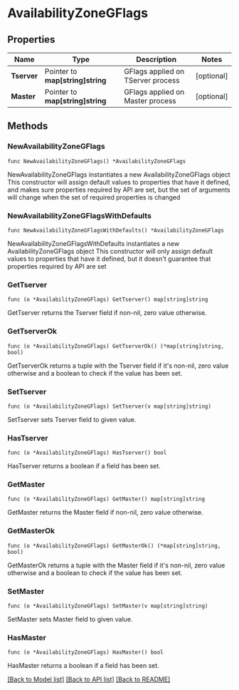 # AvailabilityZoneGFlags

## Properties

Name | Type | Description | Notes
------------ | ------------- | ------------- | -------------
**Tserver** | Pointer to **map[string]string** | GFlags applied on TServer process | [optional] 
**Master** | Pointer to **map[string]string** | GFlags applied on Master process | [optional] 

## Methods

### NewAvailabilityZoneGFlags

`func NewAvailabilityZoneGFlags() *AvailabilityZoneGFlags`

NewAvailabilityZoneGFlags instantiates a new AvailabilityZoneGFlags object
This constructor will assign default values to properties that have it defined,
and makes sure properties required by API are set, but the set of arguments
will change when the set of required properties is changed

### NewAvailabilityZoneGFlagsWithDefaults

`func NewAvailabilityZoneGFlagsWithDefaults() *AvailabilityZoneGFlags`

NewAvailabilityZoneGFlagsWithDefaults instantiates a new AvailabilityZoneGFlags object
This constructor will only assign default values to properties that have it defined,
but it doesn't guarantee that properties required by API are set

### GetTserver

`func (o *AvailabilityZoneGFlags) GetTserver() map[string]string`

GetTserver returns the Tserver field if non-nil, zero value otherwise.

### GetTserverOk

`func (o *AvailabilityZoneGFlags) GetTserverOk() (*map[string]string, bool)`

GetTserverOk returns a tuple with the Tserver field if it's non-nil, zero value otherwise
and a boolean to check if the value has been set.

### SetTserver

`func (o *AvailabilityZoneGFlags) SetTserver(v map[string]string)`

SetTserver sets Tserver field to given value.

### HasTserver

`func (o *AvailabilityZoneGFlags) HasTserver() bool`

HasTserver returns a boolean if a field has been set.

### GetMaster

`func (o *AvailabilityZoneGFlags) GetMaster() map[string]string`

GetMaster returns the Master field if non-nil, zero value otherwise.

### GetMasterOk

`func (o *AvailabilityZoneGFlags) GetMasterOk() (*map[string]string, bool)`

GetMasterOk returns a tuple with the Master field if it's non-nil, zero value otherwise
and a boolean to check if the value has been set.

### SetMaster

`func (o *AvailabilityZoneGFlags) SetMaster(v map[string]string)`

SetMaster sets Master field to given value.

### HasMaster

`func (o *AvailabilityZoneGFlags) HasMaster() bool`

HasMaster returns a boolean if a field has been set.


[[Back to Model list]](../README.md#documentation-for-models) [[Back to API list]](../README.md#documentation-for-api-endpoints) [[Back to README]](../README.md)


